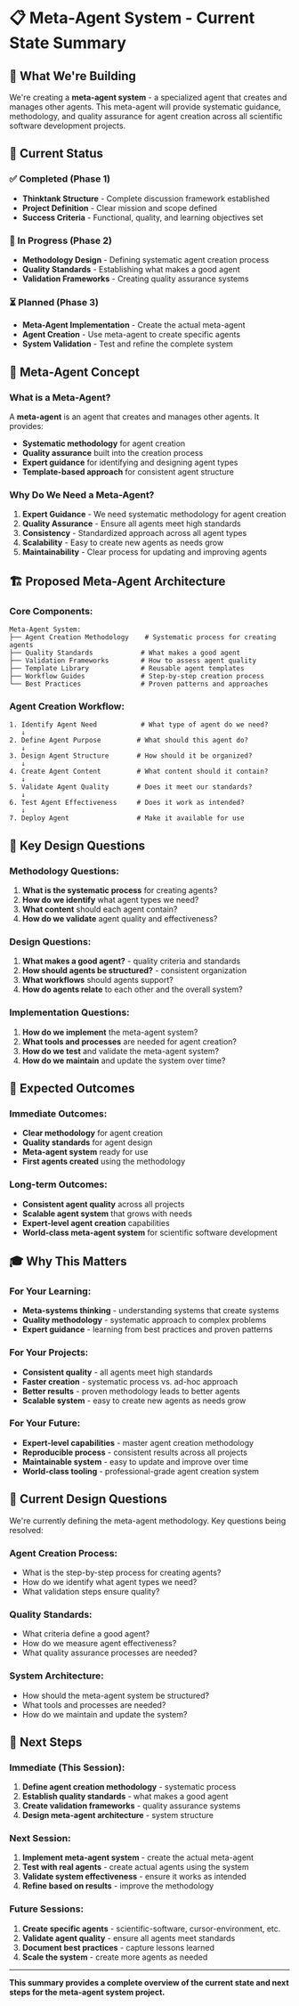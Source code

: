 # 📋 **Meta-Agent System - Current State Summary**

## 🎯 **What We're Building**

We're creating a **meta-agent system** - a specialized agent that creates and manages other agents. This meta-agent will provide systematic guidance, methodology, and quality assurance for agent creation across all scientific software development projects.

## 🚀 **Current Status**

### **✅ Completed (Phase 1)**
- **Thinktank Structure** - Complete discussion framework established
- **Project Definition** - Clear mission and scope defined
- **Success Criteria** - Functional, quality, and learning objectives set

### **🔄 In Progress (Phase 2)**
- **Methodology Design** - Defining systematic agent creation process
- **Quality Standards** - Establishing what makes a good agent
- **Validation Frameworks** - Creating quality assurance systems

### **⏳ Planned (Phase 3)**
- **Meta-Agent Implementation** - Create the actual meta-agent
- **Agent Creation** - Use meta-agent to create specific agents
- **System Validation** - Test and refine the complete system

## 🧠 **Meta-Agent Concept**

### **What is a Meta-Agent?**
A **meta-agent** is an agent that creates and manages other agents. It provides:
- **Systematic methodology** for agent creation
- **Quality assurance** built into the creation process
- **Expert guidance** for identifying and designing agent types
- **Template-based approach** for consistent agent structure

### **Why Do We Need a Meta-Agent?**
1. **Expert Guidance** - We need systematic methodology for agent creation
2. **Quality Assurance** - Ensure all agents meet high standards
3. **Consistency** - Standardized approach across all agent types
4. **Scalability** - Easy to create new agents as needs grow
5. **Maintainability** - Clear process for updating and improving agents

## 🏗️ **Proposed Meta-Agent Architecture**

### **Core Components:**
```
Meta-Agent System:
├── Agent Creation Methodology    # Systematic process for creating agents
├── Quality Standards            # What makes a good agent
├── Validation Frameworks        # How to assess agent quality
├── Template Library             # Reusable agent templates
├── Workflow Guides              # Step-by-step creation process
└── Best Practices               # Proven patterns and approaches
```

### **Agent Creation Workflow:**
```
1. Identify Agent Need           # What type of agent do we need?
   ↓
2. Define Agent Purpose         # What should this agent do?
   ↓
3. Design Agent Structure       # How should it be organized?
   ↓
4. Create Agent Content         # What content should it contain?
   ↓
5. Validate Agent Quality       # Does it meet our standards?
   ↓
6. Test Agent Effectiveness     # Does it work as intended?
   ↓
7. Deploy Agent                 # Make it available for use
```

## 🎯 **Key Design Questions**

### **Methodology Questions:**
1. **What is the systematic process** for creating agents?
2. **How do we identify** what agent types we need?
3. **What content** should each agent contain?
4. **How do we validate** agent quality and effectiveness?

### **Design Questions:**
1. **What makes a good agent?** - quality criteria and standards
2. **How should agents be structured?** - consistent organization
3. **What workflows** should agents support?
4. **How do agents relate** to each other and the overall system?

### **Implementation Questions:**
1. **How do we implement** the meta-agent system?
2. **What tools and processes** are needed for agent creation?
3. **How do we test** and validate the meta-agent system?
4. **How do we maintain** and update the system over time?

## 🚀 **Expected Outcomes**

### **Immediate Outcomes:**
- **Clear methodology** for agent creation
- **Quality standards** for agent design
- **Meta-agent system** ready for use
- **First agents created** using the methodology

### **Long-term Outcomes:**
- **Consistent agent quality** across all projects
- **Scalable agent system** that grows with needs
- **Expert-level agent creation** capabilities
- **World-class meta-agent system** for scientific software development

## 🎓 **Why This Matters**

### **For Your Learning:**
- **Meta-systems thinking** - understanding systems that create systems
- **Quality methodology** - systematic approach to complex problems
- **Expert guidance** - learning from best practices and proven patterns

### **For Your Projects:**
- **Consistent quality** - all agents meet high standards
- **Faster creation** - systematic process vs. ad-hoc approach
- **Better results** - proven methodology leads to better agents
- **Scalable system** - easy to create new agents as needs grow

### **For Your Future:**
- **Expert-level capabilities** - master agent creation methodology
- **Reproducible process** - consistent results across all projects
- **Maintainable system** - easy to update and improve over time
- **World-class tooling** - professional-grade agent creation system

## 🤔 **Current Design Questions**

We're currently defining the meta-agent methodology. Key questions being resolved:

### **Agent Creation Process:**
- What is the step-by-step process for creating agents?
- How do we identify what agent types we need?
- What validation steps ensure quality?

### **Quality Standards:**
- What criteria define a good agent?
- How do we measure agent effectiveness?
- What quality assurance processes are needed?

### **System Architecture:**
- How should the meta-agent system be structured?
- What tools and processes are needed?
- How do we maintain and update the system?

## 🚀 **Next Steps**

### **Immediate (This Session):**
1. **Define agent creation methodology** - systematic process
2. **Establish quality standards** - what makes a good agent
3. **Create validation frameworks** - quality assurance systems
4. **Design meta-agent architecture** - system structure

### **Next Session:**
1. **Implement meta-agent system** - create the actual meta-agent
2. **Test with real agents** - create actual agents using the system
3. **Validate system effectiveness** - ensure it works as intended
4. **Refine based on results** - improve the methodology

### **Future Sessions:**
1. **Create specific agents** - scientific-software, cursor-environment, etc.
2. **Validate agent quality** - ensure all agents meet standards
3. **Document best practices** - capture lessons learned
4. **Scale the system** - create more agents as needed

---

**This summary provides a complete overview of the current state and next steps for the meta-agent system project.**
